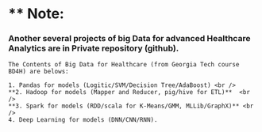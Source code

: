 # ** Note: 
### Another several projects of big Data for advanced Healthcare Analytics are in Private repository (github).
    The Contents of Big Data for Healthcare (from Georgia Tech course BD4H) are belows:
    
    1. Pandas for models (Logitic/SVM/Decision Tree/AdaBoost) <br />
    **2. Hadoop for models (Mapper and Reducer, pig/hive for ETL)**  <br />
    **3. Spark for models (RDD/scala for K-Means/GMM, MLLib/GraphX)** <br />
    4. Deep Learning for models (DNN/CNN/RNN).
<br>
<br>
<br>
<br>
<br>
